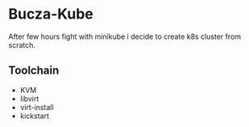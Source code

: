 Bucza-Kube
==========

After few hours fight with minikube i decide to create k8s cluster from scratch.

Toolchain
---------

+ KVM
+ libvirt
+ virt-install
+ kickstart


